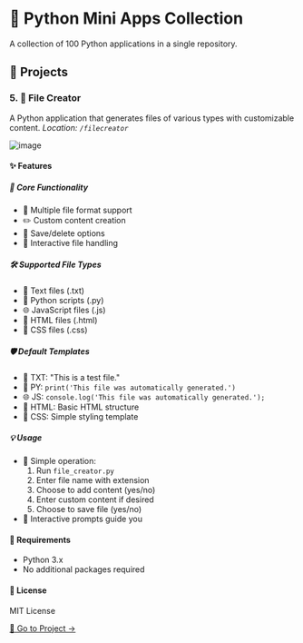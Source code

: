 # 🐍 Python Mini Apps Collection
A collection of 100 Python applications in a single repository.

## 🚀 Projects

### 5. 📁 File Creator
A Python application that generates files of various types with customizable content.
*Location: `/filecreator`*

![image](https://github.com/parzivalhaliday/100-python-apps/blob/main/filecreator/image.png)

#### ✨ Features

##### 🔄 Core Functionality
- 📄 Multiple file format support
- ✏️ Custom content creation
- 💾 Save/delete options
- 🔄 Interactive file handling

##### 🛠️ Supported File Types
- 📝 Text files (.txt)
- 🐍 Python scripts (.py)
- 🌐 JavaScript files (.js)
- 🎨 HTML files (.html)
- 🎯 CSS files (.css)

##### 🛡️ Default Templates
- 📄 TXT: "This is a test file."
- 🐍 PY: `print('This file was automatically generated.')`
- 🌐 JS: `console.log('This file was automatically generated.');`
- 🎨 HTML: Basic HTML structure
- 🎯 CSS: Simple styling template

##### 💡 Usage
- 🔧 Simple operation:
  1. Run `file_creator.py`
  2. Enter file name with extension
  3. Choose to add content (yes/no)
  4. Enter custom content if desired
  5. Choose to save file (yes/no)
- 📝 Interactive prompts guide you

#### 🔧 Requirements
- Python 3.x
- No additional packages required

#### 📜 License
MIT License

[📂 Go to Project →](/)



